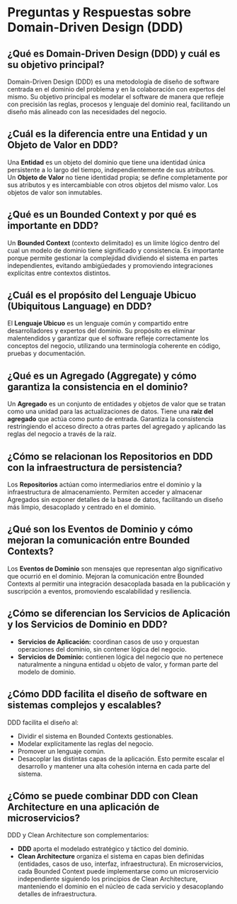 # Preguntas y Respuestas sobre Domain-Driven Design (DDD)

## ¿Qué es Domain-Driven Design (DDD) y cuál es su objetivo principal?
Domain-Driven Design (DDD) es una metodología de diseño de software centrada en el dominio del problema y en la colaboración con expertos del mismo. Su objetivo principal es modelar el software de manera que refleje con precisión las reglas, procesos y lenguaje del dominio real, facilitando un diseño más alineado con las necesidades del negocio.

## ¿Cuál es la diferencia entre una Entidad y un Objeto de Valor en DDD?
Una **Entidad** es un objeto del dominio que tiene una identidad única persistente a lo largo del tiempo, independientemente de sus atributos.  
Un **Objeto de Valor** no tiene identidad propia; se define completamente por sus atributos y es intercambiable con otros objetos del mismo valor. Los objetos de valor son inmutables.

## ¿Qué es un Bounded Context y por qué es importante en DDD?
Un **Bounded Context** (contexto delimitado) es un límite lógico dentro del cual un modelo de dominio tiene significado y consistencia. Es importante porque permite gestionar la complejidad dividiendo el sistema en partes independientes, evitando ambigüedades y promoviendo integraciones explícitas entre contextos distintos.

## ¿Cuál es el propósito del Lenguaje Ubicuo (Ubiquitous Language) en DDD?
El **Lenguaje Ubicuo** es un lenguaje común y compartido entre desarrolladores y expertos del dominio. Su propósito es eliminar malentendidos y garantizar que el software refleje correctamente los conceptos del negocio, utilizando una terminología coherente en código, pruebas y documentación.

## ¿Qué es un Agregado (Aggregate) y cómo garantiza la consistencia en el dominio?
Un **Agregado** es un conjunto de entidades y objetos de valor que se tratan como una unidad para las actualizaciones de datos. Tiene una **raíz del agregado** que actúa como punto de entrada. Garantiza la consistencia restringiendo el acceso directo a otras partes del agregado y aplicando las reglas del negocio a través de la raíz.

## ¿Cómo se relacionan los Repositorios en DDD con la infraestructura de persistencia?
Los **Repositorios** actúan como intermediarios entre el dominio y la infraestructura de almacenamiento. Permiten acceder y almacenar Agregados sin exponer detalles de la base de datos, facilitando un diseño más limpio, desacoplado y centrado en el dominio.

## ¿Qué son los Eventos de Dominio y cómo mejoran la comunicación entre Bounded Contexts?
Los **Eventos de Dominio** son mensajes que representan algo significativo que ocurrió en el dominio. Mejoran la comunicación entre Bounded Contexts al permitir una integración desacoplada basada en la publicación y suscripción a eventos, promoviendo escalabilidad y resiliencia.

## ¿Cómo se diferencian los Servicios de Aplicación y los Servicios de Dominio en DDD?
- **Servicios de Aplicación:** coordinan casos de uso y orquestan operaciones del dominio, sin contener lógica del negocio.
- **Servicios de Dominio:** contienen lógica del negocio que no pertenece naturalmente a ninguna entidad u objeto de valor, y forman parte del modelo de dominio.

## ¿Cómo DDD facilita el diseño de software en sistemas complejos y escalables?
DDD facilita el diseño al:
- Dividir el sistema en Bounded Contexts gestionables.
- Modelar explícitamente las reglas del negocio.
- Promover un lenguaje común.
- Desacoplar las distintas capas de la aplicación.
Esto permite escalar el desarrollo y mantener una alta cohesión interna en cada parte del sistema.

## ¿Cómo se puede combinar DDD con Clean Architecture en una aplicación de microservicios?
DDD y Clean Architecture son complementarios:
- **DDD** aporta el modelado estratégico y táctico del dominio.
- **Clean Architecture** organiza el sistema en capas bien definidas (entidades, casos de uso, interfaz, infraestructura).
En microservicios, cada Bounded Context puede implementarse como un microservicio independiente siguiendo los principios de Clean Architecture, manteniendo el dominio en el núcleo de cada servicio y desacoplando detalles de infraestructura.
